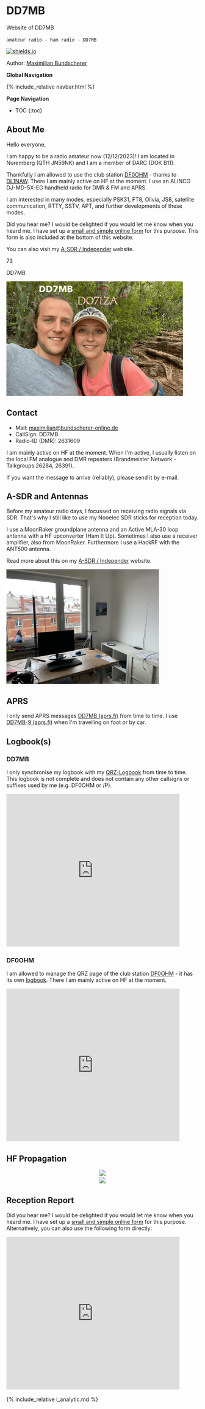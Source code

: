 # DD7MB

Website of DD7MB

`amateur radio - ham radio - DD7MB`

[![shields.io](https://img.shields.io/badge/license-Apache2-blue.svg)](http://www.apache.org/licenses/LICENSE-2.0.txt)

Author: [Maximilian Bundscherer](https://bundscherer-online.de)

**Global Navigation**

{% include_relative navbar.html %}

**Page Navigation**

* TOC
{:toc}

## About Me

Hello everyone,

I am happy to be a radio amateur now (12/12/2023)! I am located in Nuremberg (QTH JN59NK) and I am a member of DARC (DOK B11).

Thankfully I am allowed to use the club station [DF0OHM](https://www.qrz.com/db/DF0OHM) - thanks to [DL1NAW](https://www.qrz.com/db/DL1NAW). There I am mainly active on HF at the moment. I use an ALINCO DJ-MD-5X-EG handheld radio for DMR & FM and APRS.

I am interested in many modes, especially PSK31, FT8, Olivia, JS8, satellite communication, RTTY, SSTV, APT, and further developments of these modes.

Did you hear me? I would be delighted if you would let me know when you heard me. I have set up a [small and simple online form](https://forms.gle/byaGX86faruhT4m97) for this purpose. This form is also included at the bottom of this website.

You can also visit my [A-SDR / Independer](https://a-sdr.org) website.

73

DD7MB

<img src="images/qrz.png" style="max-height: 300px" alt="">

## Contact

- Mail: <a href="mailto:maximilian@bundscherer-online.de">maximilian@bundscherer-online.de</a>
- CallSign: DD7MB
- Radio-ID (DMR): 2631609

I am mainly active on HF at the moment. When I'm active, I usually listen on the local FM analogue and DMR repeaters (Brandmeister Network - Talkgroups 26284, 26391).

If you want the message to arrive (reliably), please send it by e-mail.

## A-SDR and Antennas

Before my amateur radio days, I focussed on receiving radio signals via SDR. That's why I still like to use my Nooelec SDR sticks for reception today.

I use a MoonRaker groundplane antenna and an Active MLA-30 loop antenna with a HF upconverter (Ham It Up). Sometimes I also use a receiver amplifier, also from MoonRaker. Furthermore I use a HackRF with the ANT500 antenna.

Read more about this on my [A-SDR / Independer](https://a-sdr.org) website.

<img src="images/ov.jpeg" style="max-height: 300px" alt="">

## APRS

I only send APRS messages [DD7MB (aprs.fi)](https://aprs.fi/info/DD7MB) from time to time. I use [DD7MB-9 (aprs.fi)](https://aprs.fi/info/DD7MB-9) when I'm travelling on foot or by car.

## Logbook(s)

### DD7MB

I only synchronise my logbook with my [QRZ-Logbook](https://logbook.qrz.com/lbstat/DD7MB/) from time to time. This logbook is not complete and does not contain any other callsigns or suffixes used by me (e.g. DF0OHM or /P).

<iframe frameborder="0" height="400" scrolling="yes" src="https://logbook.qrz.com/lbstat/DD7MB/" width="90%"></iframe>

### DF0OHM

I am allowed to manage the QRZ page of the club station [DF0OHM](https://www.qrz.com/db/DF0OHM) - it has its own [logbook](https://logbook.qrz.com/lbstat/DF0OHM/). There I am mainly active on HF at the moment.

<iframe frameborder="0" height="400" scrolling="yes" src="https://logbook.qrz.com/lbstat/DF0OHM/" width="90%"></iframe>

## HF Propagation

<center>
<a href="https://www.hamqsl.com/solar.html" title="Click to add Solar-Terrestrial Data to your website!"><img src="https://www.hamqsl.com/solar101vhfpic.php"></a>
</center>

<center>
<a href="https://www.hamqsl.com/solar.html" title="Click to add Solar-Terrestrial Data to your website!"><img src="https://www.hamqsl.com/solarmuf.php"></a>
</center>

## Reception Report

Did you hear me? I would be delighted if you would let me know when you heard me. I have set up a [small and simple online form](https://forms.gle/byaGX86faruhT4m97) for this purpose. Alternatively, you can also use the following form directly:

<iframe src="https://docs.google.com/forms/d/e/1FAIpQLSeNXHDvpPxTlIa8USekKusagtEgMAPDu1zNjDGgaevJW4xSGg/viewform?embedded=true" width="90%" height="400" frameborder="0" marginheight="0" marginwidth="0">Loading...</iframe>


{% include_relative i_analytic.md %}
